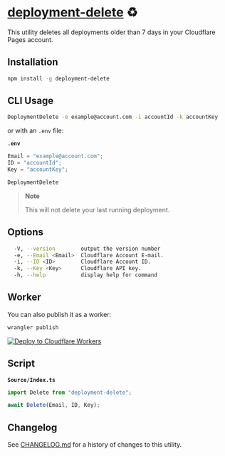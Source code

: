 # [deployment-delete] ♻️

This utility deletes all deployments older than 7 days in your Cloudflare Pages
account.

## Installation

```sh
npm install -g deployment-delete
```

## CLI Usage

```sh
DeploymentDelete -e example@account.com -i accountId -k accountKey
```

or with an `.env` file:

**`.env`**

```ts
Email = "example@account.com";
ID = "accountId";
Key = "accountKey";
```

```sh
DeploymentDelete
```

> **Note**
>
> This will not delete your last running deployment.

## Options

```sh
  -V, --version        output the version number
  -e, --Email <Email>  Cloudflare Account E-mail.
  -i, --ID <ID>        Cloudflare Account ID.
  -k, --Key <Key>      Cloudflare API key.
  -h, --help           display help for command
```

## Worker

You can also publish it as a worker:

```sh
wrangler publish
```

[![Deploy to Cloudflare Workers](https://deploy.workers.cloudflare.com/button)](https://deploy.workers.cloudflare.com/?url=https://github.com/NikolaRHristov/DeploymentDelete)

## Script

**`Source/Index.ts`**

```ts
import Delete from "deployment-delete";

await Delete(Email, ID, Key);
```

## Changelog

See [CHANGELOG.md](CHANGELOG.md) for a history of changes to this utility.

[deployment-delete]: https://npmjs.org/deployment-delete
